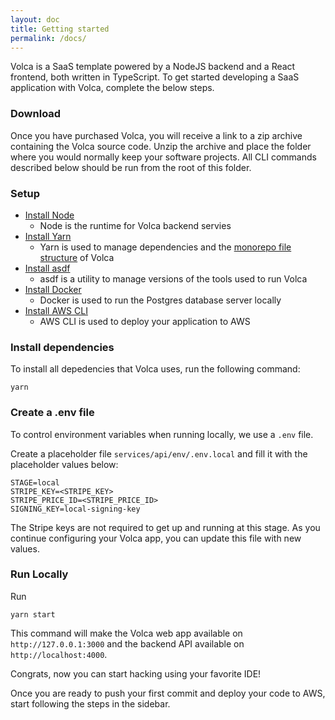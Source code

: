 ```yaml
---
layout: doc
title: Getting started
permalink: /docs/
---
```


Volca is a SaaS template powered by a NodeJS backend and a React frontend, both written in TypeScript. To get started developing a SaaS application with Volca, complete the below steps.

### Download

Once you have purchased Volca, you will receive a link to a zip archive containing the Volca source code. Unzip the archive and place the folder where you would normally keep your software projects. All CLI commands described below should be run from the root of this folder.

### Setup

- [Install Node](https://nodejs.org/en/download/)
  - Node is the runtime for Volca backend servies
- [Install Yarn](https://classic.yarnpkg.com/lang/en/docs/install)
  - Yarn is used to manage dependencies and the [monorepo file structure](/docs/file-structure/) of Volca
- [Install asdf](https://asdf-vm.com/guide/getting-started.html)
  - asdf is a utility to manage versions of the tools used to run Volca
- [Install Docker](https://docs.docker.com/get-docker/)
  - Docker is used to run the Postgres database server locally
- [Install AWS CLI](https://docs.aws.amazon.com/cli/latest/userguide/getting-started-install.html)
  - AWS CLI is used to deploy your application to AWS

### Install dependencies

To install all depedencies that Volca uses, run the following command:

```
yarn
```

### Create a .env file

To control environment variables when running locally, we use a `.env` file.

Create a placeholder file `services/api/env/.env.local` and fill it with the placeholder values below:

```
STAGE=local
STRIPE_KEY=<STRIPE_KEY>
STRIPE_PRICE_ID=<STRIPE_PRICE_ID>
SIGNING_KEY=local-signing-key
```

The Stripe keys are not required to get up and running at this stage. As you continue configuring your Volca app, you can update this file with new values.

### Run Locally

Run

```
yarn start
```

This command will make the Volca web app available on `http://127.0.0.1:3000` and the backend API available on `http://localhost:4000`.

Congrats, now you can start hacking using your favorite IDE!

Once you are ready to push your first commit and deploy your code to AWS, start following the steps in the sidebar.
